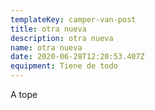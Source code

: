 ```yaml
---
templateKey: camper-van-post
title: otra nueva
description: otra nueva
name: otra nueva
date: 2020-06-28T12:20:53.407Z
equipment: Tiene de todo
---
```


A tope
